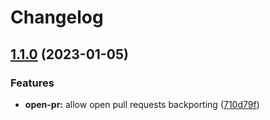 # Changelog

## [1.1.0](https://github.com/lampajr/backporting/compare/v1.0.5...v1.1.0) (2023-01-05)


### Features

* **open-pr:** allow open pull requests backporting ([710d79f](https://github.com/lampajr/backporting/commit/710d79fff8a6b9535d54977787006e3aaacabcbd))
